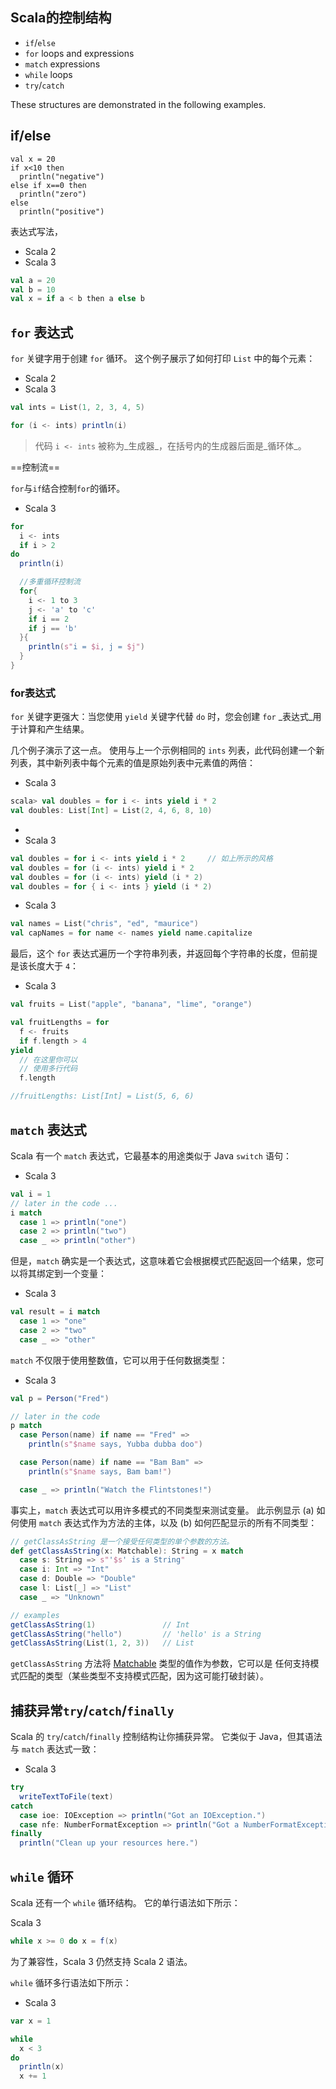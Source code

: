 ## Scala的控制结构

- `if`/`else`
- `for` loops and expressions
- `match` expressions
- `while` loops
- `try`/`catch`

These structures are demonstrated in the following examples.

## if/else

```
val x = 20
if x<10 then
  println("negative")
else if x==0 then
  println("zero")
else
  println("positive")
```

表达式写法，

- Scala 2
- Scala 3

```scala
val a = 20
val b = 10
val x = if a < b then a else b
```



## `for` 表达式

`for` 关键字用于创建 `for` 循环。 这个例子展示了如何打印 `List` 中的每个元素：

- Scala 2
- Scala 3

```scala
val ints = List(1, 2, 3, 4, 5)

for (i <- ints) println(i)
```

> 代码 `i <- ints` 被称为_生成器_，在括号内的生成器后面是_循环体_。



==控制流==

`for`与`if`结合控制`for`的循环。

- Scala 3

```scala
for
  i <- ints
  if i > 2
do
  println(i)
```

```scala
  //多重循环控制流
  for{
    i <- 1 to 3
    j <- 'a' to 'c'
    if i == 2
    if j == 'b'
  }{
    println(s"i = $i, j = $j")
  }
}
```



### for表达式

`for` 关键字更强大：当您使用 `yield` 关键字代替 `do` 时，您会创建 `for` _表达式_用于计算和产生结果。

几个例子演示了这一点。 使用与上一个示例相同的 `ints` 列表，此代码创建一个新列表，其中新列表中每个元素的值是原始列表中元素值的两倍：

- Scala 3

```scala
scala> val doubles = for i <- ints yield i * 2
val doubles: List[Int] = List(2, 4, 6, 8, 10)
```

- 
- Scala 3

```scala
val doubles = for i <- ints yield i * 2     // 如上所示的风格
val doubles = for (i <- ints) yield i * 2
val doubles = for (i <- ints) yield (i * 2)
val doubles = for { i <- ints } yield (i * 2)
```

- Scala 3

```scala
val names = List("chris", "ed", "maurice")
val capNames = for name <- names yield name.capitalize
```

最后，这个 `for` 表达式遍历一个字符串列表，并返回每个字符串的长度，但前提是该长度大于 `4`：

- Scala 3

```scala
val fruits = List("apple", "banana", "lime", "orange")

val fruitLengths = for
  f <- fruits
  if f.length > 4
yield
  // 在这里你可以
  // 使用多行代码
  f.length

//fruitLengths: List[Int] = List(5, 6, 6)
```

## `match` 表达式

Scala 有一个 `match` 表达式，它最基本的用途类似于 Java `switch` 语句：

- Scala 3

```scala
val i = 1
// later in the code ...
i match
  case 1 => println("one")
  case 2 => println("two")
  case _ => println("other")
```

但是，`match` 确实是一个表达式，这意味着它会根据模式匹配返回一个结果，您可以将其绑定到一个变量：

- Scala 3

```scala
val result = i match
  case 1 => "one"
  case 2 => "two"
  case _ => "other"
```

`match` 不仅限于使用整数值，它可以用于任何数据类型：

- Scala 3

```scala
val p = Person("Fred")

// later in the code
p match
  case Person(name) if name == "Fred" =>
    println(s"$name says, Yubba dubba doo")

  case Person(name) if name == "Bam Bam" =>
    println(s"$name says, Bam bam!")

  case _ => println("Watch the Flintstones!")
```



事实上，`match` 表达式可以用许多模式的不同类型来测试变量。 此示例显示 (a) 如何使用 `match` 表达式作为方法的主体，以及 (b) 如何匹配显示的所有不同类型：

```scala
// getClassAsString 是一个接受任何类型的单个参数的方法。
def getClassAsString(x: Matchable): String = x match
  case s: String => s"'$s' is a String"
  case i: Int => "Int"
  case d: Double => "Double"
  case l: List[_] => "List"
  case _ => "Unknown"

// examples
getClassAsString(1)               // Int
getClassAsString("hello")         // 'hello' is a String
getClassAsString(List(1, 2, 3))   // List
```

`getClassAsString` 方法将 [Matchable](https://docs.scala-lang.org/scala3/reference/other-new-features/matchable.html) 类型的值作为参数，它可以是 任何支持模式匹配的类型（某些类型不支持模式匹配，因为这可能打破封装）。

## 捕获异常`try`/`catch`/`finally`

Scala 的 `try`/`catch`/`finally` 控制结构让你捕获异常。 它类似于 Java，但其语法与 `match` 表达式一致：

- Scala 3

```scala
try
  writeTextToFile(text)
catch
  case ioe: IOException => println("Got an IOException.")
  case nfe: NumberFormatException => println("Got a NumberFormatException.")
finally
  println("Clean up your resources here.")
```

## `while` 循环

Scala 还有一个 `while` 循环结构。 它的单行语法如下所示：

Scala 3

```scala
while x >= 0 do x = f(x)
```

为了兼容性，Scala 3 仍然支持 Scala 2 语法。

`while` 循环多行语法如下所示：

- Scala 3

```scala
var x = 1

while
  x < 3
do
  println(x)
  x += 1
```



















